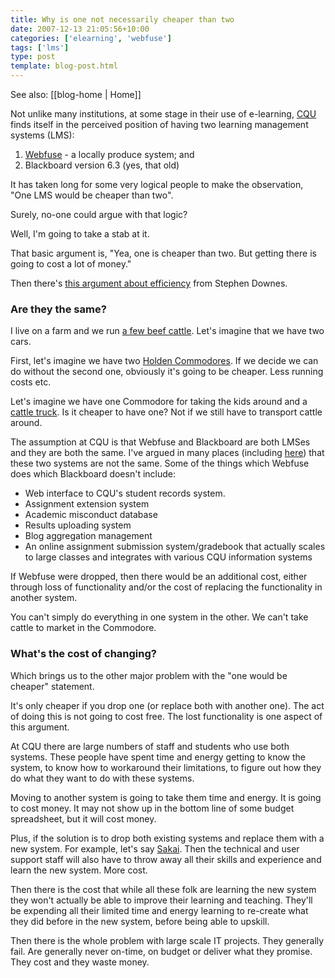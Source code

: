 ```yaml
---
title: Why is one not necessarily cheaper than two
date: 2007-12-13 21:05:56+10:00
categories: ['elearning', 'webfuse']
tags: ['lms']
type: post
template: blog-post.html
---
```


See also: [[blog-home | Home]]

Not unlike many institutions, at some stage in their use of e-learning, [CQU](http://www.cqu.edu.au/) finds itself in the perceived position of having two learning management systems (LMS):

1. [Webfuse](http://cq-pan.cqu.edu.au/david-jones/Publications/Papers_and_Books/ISDT_elearning/) - a locally produce system; and
2. Blackboard version 6.3 (yes, that old)

It has taken long for some very logical people to make the observation, "One LMS would be cheaper than two".

Surely, no-one could argue with that logic?

Well, I'm going to take a stab at it.

That basic argument is, "Yea, one is cheaper than two. But getting there is going to cost a lot of money."

Then there's [this argument about efficiency](http://www.downes.ca/cgi-bin/page.cgi?post=42694) from Stephen Downes.

### Are they the same?

I live on a farm and we run [a few beef cattle](http://cq-pan.cqu.edu.au/david-jones/Background/Struck_Oil/bullandcows.jpeg). Let's imagine that we have two cars.

First, let's imagine we have two [Holden Commodores](http://www.holden.com.au/www-holden/action/vehicleentry?vehicleid=4). If we decide we can do without the second one, obviously it's going to be cheaper. Less running costs etc.

Let's imagine we have one Commodore for taking the kids around and a [cattle truck](http://www.farmtrader.co.nz/ArticleDetails.aspx?Ne=145&N=4294967273&No=60&item=125&sid=1163EDDA41D3). Is it cheaper to have one? Not if we still have to transport cattle around.

The assumption at CQU is that Webfuse and Blackboard are both LMSes and they are both the same. I've argued in many places (including [here](http://cq-pan.cqu.edu.au/david-jones/Publications/Presentations/missingPs/)) that these two systems are not the same. Some of the things which Webfuse does which Blackboard doesn't include:

- Web interface to CQU's student records system.
- Assignment extension system
- Academic misconduct database
- Results uploading system
- Blog aggregation management
- An online assignment submission system/gradebook that actually scales to large classes and integrates with various CQU information systems

If Webfuse were dropped, then there would be an additional cost, either through loss of functionality and/or the cost of replacing the functionality in another system.

You can't simply do everything in one system in the other. We can't take cattle to market in the Commodore.

### What's the cost of changing?

Which brings us to the other major problem with the "one would be cheaper" statement.

It's only cheaper if you drop one (or replace both with another one). The act of doing this is not going to cost free. The lost functionality is one aspect of this argument.

At CQU there are large numbers of staff and students who use both systems. These people have spent time and energy getting to know the system, to know how to workaround their limitations, to figure out how they do what they want to do with these systems.

Moving to another system is going to take them time and energy. It is going to cost money. It may not show up in the bottom line of some budget spreadsheet, but it will cost money.

Plus, if the solution is to drop both existing systems and replace them with a new system. For example, let's say [Sakai](http://sakaiproject.org/). Then the technical and user support staff will also have to throw away all their skills and experience and learn the new system. More cost.

Then there is the cost that while all these folk are learning the new system they won't actually be able to improve their learning and teaching. They'll be expending all their limited time and energy learning to re-create what they did before in the new system, before being able to upskill.

Then there is the whole problem with large scale IT projects. They generally fail. Are generally never on-time, on budget or deliver what they promise. They cost and they waste money.